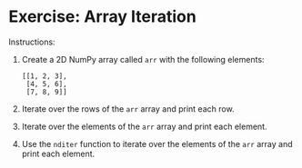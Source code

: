 # Exercise: Array Iteration

Instructions:
1. Create a 2D NumPy array called `arr` with the following elements:
   ```
   [[1, 2, 3],
    [4, 5, 6],
    [7, 8, 9]]
   ```

2. Iterate over the rows of the `arr` array and print each row.

3. Iterate over the elements of the `arr` array and print each element.

4. Use the `nditer` function to iterate over the elements of the `arr` array and print each element.


